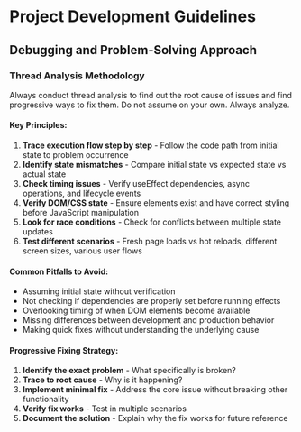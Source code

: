 # Project Development Guidelines

## Debugging and Problem-Solving Approach

### Thread Analysis Methodology
Always conduct thread analysis to find out the root cause of issues and find progressive ways to fix them. Do not assume on your own. Always analyze.

#### Key Principles:
1. **Trace execution flow step by step** - Follow the code path from initial state to problem occurrence
2. **Identify state mismatches** - Compare initial state vs expected state vs actual state
3. **Check timing issues** - Verify useEffect dependencies, async operations, and lifecycle events
4. **Verify DOM/CSS state** - Ensure elements exist and have correct styling before JavaScript manipulation
5. **Look for race conditions** - Check for conflicts between multiple state updates
6. **Test different scenarios** - Fresh page loads vs hot reloads, different screen sizes, various user flows

#### Common Pitfalls to Avoid:
- Assuming initial state without verification
- Not checking if dependencies are properly set before running effects
- Overlooking timing of when DOM elements become available
- Missing differences between development and production behavior
- Making quick fixes without understanding the underlying cause

#### Progressive Fixing Strategy:
1. **Identify the exact problem** - What specifically is broken?
2. **Trace to root cause** - Why is it happening?
3. **Implement minimal fix** - Address the core issue without breaking other functionality
4. **Verify fix works** - Test in multiple scenarios
5. **Document the solution** - Explain why the fix works for future reference